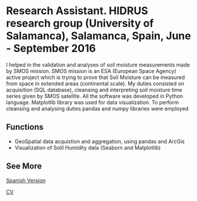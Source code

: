 # Research Assistant. HIDRUS research group (University of Salamanca), Salamanca, Spain, June - September 2016

I helped in the validation and analyses of soil moisture measurements made by SMOS mission. SMOS mission is an ESA (European Space Agency) active project which is trying to prove that Soil Moisture can be measured from space in extended areas (continental scale).  My duties consisted on acquisition (SQL database), cleansing and interpreting soil moisture time series given by SMOS satellite. All the software was developed in Python language. Matplotlib library was used for data visualization. To perform cleansing and analysing duties pandas and numpy libraries were employed

## Functions

- GeoSpatial data acquistion and aggregation, using pandas and ArcGis
- Visualization of Solil Humidity data (Seaborn and Matplotlib)

## See More

[Spanish Version](.ResearchAssistent.md)

[CV](.README.md)
